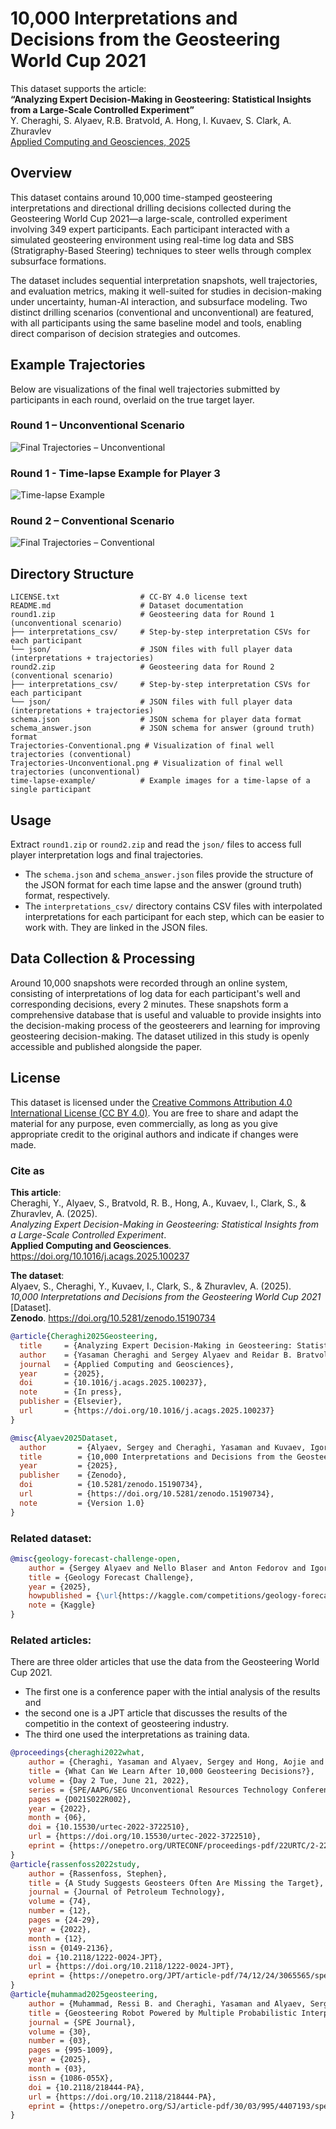 # 10,000 Interpretations and Decisions from the Geosteering World Cup 2021

This dataset supports the article:  
**“Analyzing Expert Decision-Making in Geosteering: Statistical Insights from a Large-Scale Controlled Experiment”**  
Y. Cheraghi, S. Alyaev, R.B. Bratvold, A. Hong, I. Kuvaev, S. Clark, A. Zhuravlev  
[Applied Computing and Geosciences, 2025](https://doi.org/10.1016/j.acags.2025.100237)

## Overview

This dataset contains around 10,000 time-stamped geosteering interpretations and directional drilling decisions collected during the Geosteering World Cup 2021—a large-scale, controlled experiment involving 349 expert participants. Each participant interacted with a simulated geosteering environment using real-time log data and SBS (Stratigraphy-Based Steering) techniques to steer wells through complex subsurface formations.

The dataset includes sequential interpretation snapshots, well trajectories, and evaluation metrics, making it well-suited for studies in decision-making under uncertainty, human-AI interaction, and subsurface modeling. Two distinct drilling scenarios (conventional and unconventional) are featured, with all participants using the same baseline model and tools, enabling direct comparison of decision strategies and outcomes.

## Example Trajectories

Below are visualizations of the final well trajectories submitted by participants in each round, overlaid on the true target layer.

### Round 1 – Unconventional Scenario

![Final Trajectories – Unconventional](Trajectories-Unconventional.png)

### Round 1 - Time-lapse Example for Player 3

![Time-lapse Example](time-lapse-example/Player003.gif)

### Round 2 – Conventional Scenario

![Final Trajectories – Conventional](Trajectories-Conventional.png)


## Directory Structure
```
LICENSE.txt                  # CC-BY 4.0 license text
README.md                    # Dataset documentation
round1.zip                   # Geosteering data for Round 1 (unconventional scenario)
├── interpretations_csv/     # Step-by-step interpretation CSVs for each participant
└── json/                    # JSON files with full player data (interpretations + trajectories)
round2.zip                   # Geosteering data for Round 2 (conventional scenario)
├── interpretations_csv/     # Step-by-step interpretation CSVs for each participant
└── json/                    # JSON files with full player data (interpretations + trajectories)
schema.json                  # JSON schema for player data format
schema_answer.json           # JSON schema for answer (ground truth) format
Trajectories-Conventional.png # Visualization of final well trajectories (conventional)
Trajectories-Unconventional.png # Visualization of final well trajectories (unconventional)
time-lapse-example/          # Example images for a time-lapse of a single participant
```

## Usage
Extract `round1.zip` or `round2.zip` and read the `json/` files to access full player interpretation logs and final trajectories.
 - The `schema.json` and `schema_answer.json` files provide the structure of the JSON format for each time lapse and the answer (ground truth) format, respectively.
 - The `interpretations_csv/` directory contains CSV files with interpolated interpretations for each participant for each step, which can be easier to work with. They are linked in the JSON files.

## Data Collection & Processing

Around 10,000 snapshots were recorded through an online system, consisting of interpretations of log data for each participant's well and corresponding decisions, every 2 minutes. These snapshots form a comprehensive database that is useful and valuable to provide insights into the decision-making process of the geosteerers and learning for improving geosteering decision-making. The dataset utilized in this study is openly accessible and published alongside the paper.



## License
This dataset is licensed under the [Creative Commons Attribution 4.0 International License (CC BY 4.0)](https://creativecommons.org/licenses/by/4.0/). You are free to share and adapt the material for any purpose, even commercially, as long as you give appropriate credit to the original authors and indicate if changes were made.

### Cite as

**This article**:  
Cheraghi, Y., Alyaev, S., Bratvold, R. B., Hong, A., Kuvaev, I., Clark, S., & Zhuravlev, A. (2025).  
*Analyzing Expert Decision-Making in Geosteering: Statistical Insights from a Large-Scale Controlled Experiment*.  
**Applied Computing and Geosciences**. https://doi.org/10.1016/j.acags.2025.100237

**The dataset**:  
Alyaev, S., Cheraghi, Y., Kuvaev, I., Clark, S., & Zhuravlev, A. (2025).  
*10,000 Interpretations and Decisions from the Geosteering World Cup 2021* [Dataset].  
**Zenodo**. https://doi.org/10.5281/zenodo.15190734

```bibtex
@article{Cheraghi2025Geosteering,
  title     = {Analyzing Expert Decision-Making in Geosteering: Statistical Insights from a Large-Scale Controlled Experiment},
  author    = {Yasaman Cheraghi and Sergey Alyaev and Reidar B. Bratvold and Aojie Hong and Igor Kuvaev and Stephen Clark and Andrei Zhuravlev},
  journal   = {Applied Computing and Geosciences},
  year      = {2025},
  doi       = {10.1016/j.acags.2025.100237},
  note      = {In press},
  publisher = {Elsevier},
  url       = {https://doi.org/10.1016/j.acags.2025.100237}
}

@misc{Alyaev2025Dataset,
  author       = {Alyaev, Sergey and Cheraghi, Yasaman and Kuvaev, Igor and Clark, Stephen and Zhuravlev, Andrei},
  title        = {10,000 Interpretations and Decisions from the Geosteering World Cup 2021},
  year         = {2025},
  publisher    = {Zenodo},
  doi          = {10.5281/zenodo.15190734},
  url          = {https://doi.org/10.5281/zenodo.15190734},
  note         = {Version 1.0}
}
```

### Related dataset:

```bibtex
@misc{geology-forecast-challenge-open,
    author = {Sergey Alyaev and Nello Blaser and Anton Fedorov and Igor Kuvaev},
    title = {Geology Forecast Challenge},
    year = {2025},
    howpublished = {\url{https://kaggle.com/competitions/geology-forecast-challenge-open}},
    note = {Kaggle}
}
```

### Related articles:

There are three older articles that use the data from the Geosteering World Cup 2021. 
- The first one is a conference paper with the intial analysis of the results and
- the second one is a JPT article that discusses the results of the competitio in the context of geosteering industry.
- The third one used the interpretations as training data.

```bibtex
@proceedings{cheraghi2022what,
    author = {Cheraghi, Yasaman and Alyaev, Sergey and Hong, Aojie and Kuvaev, Igor and Clark, Stephen and Zhuravlev, Andrei and Bratvold, Reidar Brumer},
    title = {What Can We Learn After 10,000 Geosteering Decisions?},
    volume = {Day 2 Tue, June 21, 2022},
    series = {SPE/AAPG/SEG Unconventional Resources Technology Conference},
    pages = {D021S022R002},
    year = {2022},
    month = {06},
    doi = {10.15530/urtec-2022-3722510},
    url = {https://doi.org/10.15530/urtec-2022-3722510},
    eprint = {https://onepetro.org/URTECONF/proceedings-pdf/22URTC/2-22URTC/D021S022R002/2802308/urtec-3722510-ms.pdf},
}
@article{rassenfoss2022study,
    author = {Rassenfoss, Stephen},
    title = {A Study Suggests Geosteers Often Are Missing the Target},
    journal = {Journal of Petroleum Technology},
    volume = {74},
    number = {12},
    pages = {24-29},
    year = {2022},
    month = {12},
    issn = {0149-2136},
    doi = {10.2118/1222-0024-JPT},
    url = {https://doi.org/10.2118/1222-0024-JPT},
    eprint = {https://onepetro.org/JPT/article-pdf/74/12/24/3065565/spe-1222-0024-jpt.pdf},
}
@article{muhammad2025geosteering,
    author = {Muhammad, Ressi B. and Cheraghi, Yasaman and Alyaev, Sergey and Srivastava, Apoorv and Bratvold, Reidar B.},
    title = {Geosteering Robot Powered by Multiple Probabilistic Interpretation and Artificial Intelligence: Benchmarking Against Human Experts},
    journal = {SPE Journal},
    volume = {30},
    number = {03},
    pages = {995-1009},
    year = {2025},
    month = {03},
    issn = {1086-055X},
    doi = {10.2118/218444-PA},
    url = {https://doi.org/10.2118/218444-PA},
    eprint = {https://onepetro.org/SJ/article-pdf/30/03/995/4407193/spe-218444-pa.pdf},
}
```

